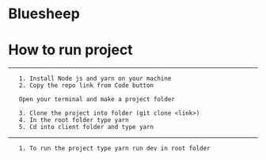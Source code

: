 # Bluesheep

# How to run project

---

```
   1. Install Node js and yarn on your machine
   2. Copy the repo link from Code button

   Open your terminal and make a project folder

   3. Clone the project into folder (git clone <link>)
   4. In the root folder type yarn
   5. Cd into client folder and type yarn
```

---

```
   1. To run the project type yarn run dev in root folder

```
